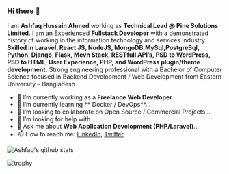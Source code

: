 ### Hi there 👋

I am **Ashfaq Hussain Ahmed** working as **Technical Lead @ Pine Solutions Limited**. I am an Experienced **Fullstack Developer** with a demonstrated history of working in the information technology and services industry. **Skilled in Laravel, React JS, NodeJS, MongoDB,MySql,PostgreSql, Python, Django, Flask, Mevn Stack, RESTfull API’s, PSD to WordPress, PSD to HTML, User Experience, PHP, and WordPress plugin/theme development.** Strong engineering professional with a Bachelor of Computer Science focused in Backend Development / Web Development from Eastern University – Bangladesh.

- 🔭 I’m currently working as a **Freelance Web Developer**
- 🌱 I’m currently learning ** Docker / DevOps**...
- 👯 I’m looking to collaborate on Open Source / Commercial Projects...
- 🤔 I’m looking for help with ...
- 💬 Ask me about **Web Application Development (PHP/Laravel)**...
- 📫 How to reach me: 
    [LinkedIn](https://www.linkedin.com/in/ashfaqhahmed/), [Twitter](https://twitter.com/ashfaq8495)


![Ashfaq's github stats](https://github-readme-stats.vercel.app/api?username=ashfaqshuvo007&show_icons=true&hide_border=true)

[![trophy](https://github-profile-trophy.vercel.app/?username=ashfaqshuvo007)](https://github.com/ashfaqshuvo007/github-profile-trophy)
